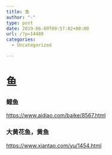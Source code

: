 ```yaml
---
title: 鱼
author: "-"
type: post
date: 2019-06-09T09:57:02+00:00
url: /?p=14488
categories:
  - Uncategorized

---
```

# 鱼
### 鲤鱼

https://www.aidiao.com/baike/8567.html

### 大黄花鱼，黄鱼

https://www.xiantao.com/yu/1454.html